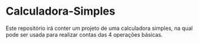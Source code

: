 # Calculadora-Simples
Este repositório irá conter um projeto de uma calculadora simples, na qual pode ser usada para realizar contas das 4 operações básicas. 
